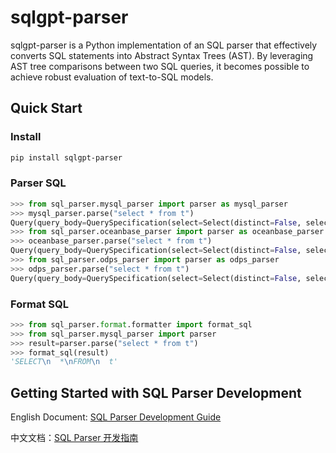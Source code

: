 # sqlgpt-parser

sqlgpt-parser is a Python implementation of an SQL parser that effectively converts SQL statements into Abstract Syntax Trees (AST). By leveraging AST tree comparisons between two SQL queries, it becomes possible to achieve robust evaluation of text-to-SQL models.

## Quick Start

### Install
```sh
pip install sqlgpt-parser
```
### Parser SQL

```python
>>> from sql_parser.mysql_parser import parser as mysql_parser
>>> mysql_parser.parse("select * from t")
Query(query_body=QuerySpecification(select=Select(distinct=False, select_items=[SingleColumn(expression=QualifiedNameReference(name=QualifiedName.of("*")))]), from_=Table(name=QualifiedName.of("t"), for_update=False), order_by=[], limit=0, offset=0, for_update=False, nowait_or_wait=False), order_by=[], limit=0, offset=0)
>>> from sql_parser.oceanbase_parser import parser as oceanbase_parser
>>> oceanbase_parser.parse("select * from t")
Query(query_body=QuerySpecification(select=Select(distinct=False, select_items=[SingleColumn(expression=QualifiedNameReference(name=QualifiedName.of("*")))]), from_=Table(name=QualifiedName.of("t"), for_update=False), order_by=[], limit=0, offset=0, for_update=False, nowait_or_wait=False), order_by=[], limit=0, offset=0)
>>> from sql_parser.odps_parser import parser as odps_parser
>>> odps_parser.parse("select * from t")
Query(query_body=QuerySpecification(select=Select(distinct=False, select_items=[SingleColumn(expression=QualifiedNameReference(name=QualifiedName.of("*")))]), from_=Table(name=QualifiedName.of("t"), for_update=False), order_by=[], limit=0, offset=0, for_update=False, nowait_or_wait=False), order_by=[], limit=0, offset=0)
```

### Format SQL
```python
>>> from sql_parser.format.formatter import format_sql
>>> from sql_parser.mysql_parser import parser
>>> result=parser.parse("select * from t")
>>> format_sql(result)
'SELECT\n  *\nFROM\n  t'

```
## Getting Started with SQL Parser Development

English Document: [SQL Parser Development Guide](https://github.com/eosphoros-ai/sqlgpt-parser/blob/main/docs/docs-en/SQL%20Parser%20Development%20Guide.md)

中文文档：[SQL Parser 开发指南](https://github.com/eosphoros-ai/sqlgpt-parser/blob/main/docs/docs-ch/SQL%20Parser%20%E5%BC%80%E5%8F%91%E6%8C%87%E5%8D%97.md)